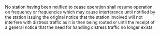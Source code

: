 No station having been notified to cease operation shall resume operation on frequency or frequencies which may cause interference until notified by the station issuing the original notice that the station involved will not interfere with distress traffic as it is then being routed or until the receipt of a general notice that the need for handling distress traffic no longer exists.

